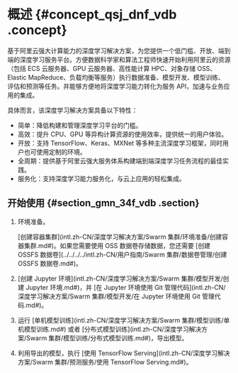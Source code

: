 # 概述 {#concept_qsj_dnf_vdb .concept}

基于阿里云强大计算能力的深度学习解决方案，为您提供一个低门槛、开放、端到端的深度学习服务平台。方便数据科学家和算法工程师快速开始利用阿里云的资源（包括 ECS 云服务器、GPU 云服务器、高性能计算 HPC、对象存储 OSS、Elastic MapReduce、负载均衡等服务）执行数据准备、模型开发、模型训练、评估和预测等任务。并能够方便地将深度学习能力转化为服务 API，加速与业务应用的集成。

具体而言，该深度学习解决方案具备以下特性：

-   简单：降低构建和管理深度学习平台的门槛。
-   高效：提升 CPU、GPU 等异构计算资源的使用效率，提供统一的用户体验。
-   开放：支持 TensorFlow、Keras、MXNet 等多种主流深度学习框架，同时用户也可使用定制的环境。
-   全周期：提供基于阿里云强大服务体系构建端到端深度学习任务流程的最佳实践。
-   服务化：支持深度学习能力服务化，与云上应用的轻松集成。

## 开始使用 {#section_gmn_34f_vdb .section}

1.  环境准备。

    [创建容器集群](intl.zh-CN/深度学习解决方案/Swarm 集群/环境准备/创建容器集群.md#)。如果您需要使用 OSS 数据卷存储数据，您还需要 [创建 OSSFS 数据卷](../../../../intl.zh-CN/用户指南/Swarm 集群/数据卷管理/创建 OSSFS 数据卷.md#)。

2.  [创建 Jupyter 环境](intl.zh-CN/深度学习解决方案/Swarm 集群/模型开发/创建 Jupyter 环境.md#)，并 [在 Jupyter 环境使用 Git 管理代码](intl.zh-CN/深度学习解决方案/Swarm 集群/模型开发/在 Jupyter 环境使用 Git 管理代码.md#)。
3.  运行 [单机模型训练](intl.zh-CN/深度学习解决方案/Swarm 集群/模型训练/单机模型训练.md#) 或者 [分布式模型训练](intl.zh-CN/深度学习解决方案/Swarm 集群/模型训练/分布式模型训练.md#)，导出模型。
4.  利用导出的模型，执行 [使用 TensorFlow Serving](intl.zh-CN/深度学习解决方案/Swarm 集群/预测服务/使用 TensorFlow Serving.md#)。

